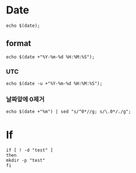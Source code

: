 # Date
```shell
echo $(date);
```

## format
```shell
echo $(date +"%Y-%m-%d %H:%M:%S");
```

### UTC
```shell
echo $(date -u +"%Y-%m-%d %H:%M:%S");
```

### 날짜앞에 0제거
```shell
echo $(date +"%m") | sed "s/^0*//g; s/\.0*/./g";
```

# If
```shell
if [ ! -d "test" ]
then
mkdir -p "test"
fi
```